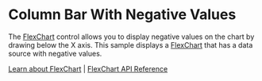 Column Bar With Negative Values
===============================

The [FlexChart](https://www.grapecity.com/wijmo/api/classes/wijmo_chart.flexchart.html) control allows you to display negative values on the chart by drawing below the X axis. This sample displays a [FlexChart](https://www.grapecity.com/wijmo/api/classes/wijmo_chart.flexchart.html) that has a data source with negative values.

[Learn about FlexChart](https://www.grapecity.com/wijmo-flexchart) | [FlexChart API Reference](https://www.grapecity.com/wijmo/api/classes/wijmo_chart.flexchart.html)